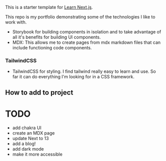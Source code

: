 This is a starter template for [Learn Next.js](https://nextjs.org/learn).

This repo is my portfolio demonstrating some of the technologies I like to work with.

- Storybook for building components in isolation and to take advantage of all it's benefits for building UI components.
- MDX: This allows me to create pages from mdx markdown files that can include functioning code components.

### TailwindCSS

- TailwindCSS for styling. I find tailwind really easy to learn and use. So far it can do everything I'm looking for in a CSS framework.

## How to add to project

# TODO

- add chakra UI
- create an MDX page
- update Next to 13
- add a blog!
- add dark mode
- make it more accessible